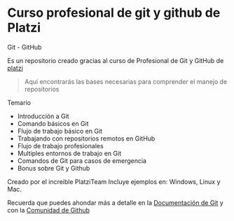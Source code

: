 # Curso profesional de git y github de Platzi
Git - GitHub

Es un repositorio creado gracias al curso de Profesional de Git y GitHub de  [platzi](http://https://platzi.com/clases/git-github/ "platzi")

> Aquí encontrarás las bases necesarias para comprender el manejo de repositorios

Temario

- Introducción a Git
- Comando básicos en Git
- Flujo de trabajo básico en Git
- Trabajando con repositorios remotos en GitHub
- Flujo de trabajo profesionales
- Multiples entornos de trabajo en Git
- Comandos de Git para casos de emergencia
- Bonus sobre Git y Github

Creado por el increible PlatziTeam
Incluye ejemplos en: Windows, Linux y Mac.

Recuerda que puedes ahondar más a detalle en la [Documentación de Git](https://git-scm.com/doc "Documentación de Git") y con la [Comunidad de Github](https://github.community "Comunidad de Github")
